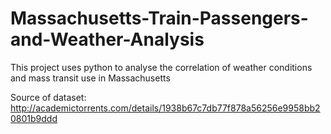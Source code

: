 # Massachusetts-Train-Passengers-and-Weather-Analysis
This project uses python to analyse the correlation of weather conditions and mass transit use in Massachusetts

Source of dataset: http://academictorrents.com/details/1938b67c7db77f878a56256e9958bb20801b9ddd
